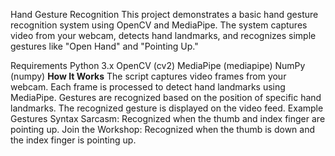 Hand Gesture Recognition
This project demonstrates a basic hand gesture recognition system using OpenCV and MediaPipe. The system captures video from your webcam, detects hand landmarks, and recognizes simple gestures like "Open Hand" and "Pointing Up."

Requirements
Python 3.x
OpenCV (cv2)
MediaPipe (mediapipe)
NumPy (numpy)
**How It Works**
The script captures video frames from your webcam.
Each frame is processed to detect hand landmarks using MediaPipe.
Gestures are recognized based on the position of specific hand landmarks.
The recognized gesture is displayed on the video feed.
Example Gestures
Syntax Sarcasm: Recognized when the thumb and index finger are pointing up.
Join the Workshop: Recognized when the thumb is down and the index finger is pointing up.
